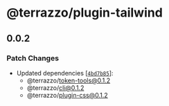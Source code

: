 # @terrazzo/plugin-tailwind

## 0.0.2

### Patch Changes

- Updated dependencies [[`4bd7b85`](https://github.com/terrazzoapp/terrazzo/commit/4bd7b85427267728ba8c3ffd80aa4e01e8616c98)]:
  - @terrazzo/token-tools@0.1.2
  - @terrazzo/cli@0.1.2
  - @terrazzo/plugin-css@0.1.2

